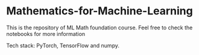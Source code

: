 # Mathematics-for-Machine-Learning

This is the repository of ML Math foundation course. Feel free to check the notebooks for more information

Tech stack: PyTorch, TensorFlow and numpy.
